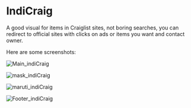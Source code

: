 # IndiCraig
A good visual for items in Craiglist sites, not boring searches, you can redirect to official sites with clicks on ads or items you want and contact owner.

Here are some screenshots:

![Main_indiCraig](https://user-images.githubusercontent.com/54973923/95168708-588a1080-07cf-11eb-8dbe-3571ba0f1850.png)

![mask_indiCraig](https://user-images.githubusercontent.com/54973923/95168745-6475d280-07cf-11eb-9640-dda9a6a0487a.png)

![maruti_indiCraig](https://user-images.githubusercontent.com/54973923/95168758-68095980-07cf-11eb-94b4-a0755ce1bbba.png)

![Footer_indiCraig](https://user-images.githubusercontent.com/54973923/95168782-722b5800-07cf-11eb-8ef7-27fe92e64ec6.png)
